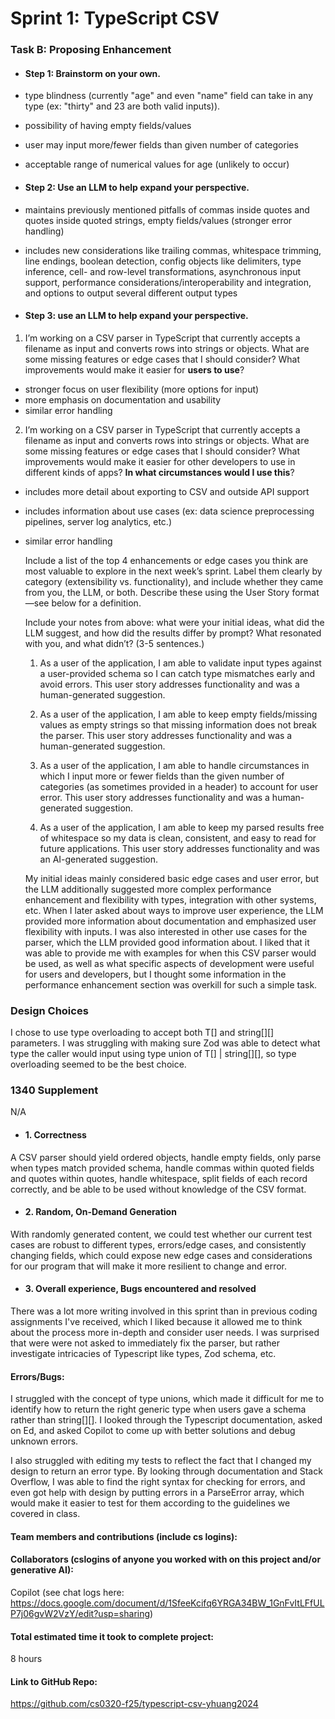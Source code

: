 # Sprint 1: TypeScript CSV

### Task B: Proposing Enhancement

- #### Step 1: Brainstorm on your own.

- type blindness (currently "age" and even "name" field can take in any type (ex: "thirty" and 23 are both valid inputs)).
- possibility of having empty fields/values
- user may input more/fewer fields than given number of categories
- acceptable range of numerical values for age (unlikely to occur)

- #### Step 2: Use an LLM to help expand your perspective.

- maintains previously mentioned pitfalls of commas inside quotes and quotes inside quoted strings, empty fields/values (stronger error handling)
- includes new considerations like trailing commas, whitespace trimming, line endings, boolean detection, config objects like delimiters, type inference, cell- and row-level transformations, asynchronous input support, performance considerations/interoperability and integration, and options to output several different output types

- #### Step 3: use an LLM to help expand your perspective.

1. I’m working on a CSV parser in TypeScript that currently accepts a filename as input and converts rows into strings or objects. What are some missing features or edge cases that I should consider? What improvements would make it easier for **users to use**?

- stronger focus on user flexibility (more options for input)
- more emphasis on documentation and usability
- similar error handling

2. I’m working on a CSV parser in TypeScript that currently accepts a filename as input and converts rows into strings or objects. What are some missing features or edge cases that I should consider? What improvements would make it easier for other developers to use in different kinds of apps? **In what circumstances would I use this**?

- includes more detail about exporting to CSV and outside API support
- includes information about use cases (ex: data science preprocessing pipelines, server log analytics, etc.)
- similar error handling

    Include a list of the top 4 enhancements or edge cases you think are most valuable to explore in the next week’s sprint. Label them clearly by category (extensibility vs. functionality), and include whether they came from you, the LLM, or both. Describe these using the User Story format—see below for a definition. 

    Include your notes from above: what were your initial ideas, what did the LLM suggest, and how did the results differ by prompt? What resonated with you, and what didn’t? (3-5 sentences.) 

    1. As a user of the application, I am able to validate input types against a user-provided schema so I can catch type mismatches early and avoid errors. This user story addresses functionality and was a human-generated suggestion.

    2. As a user of the application, I am able to keep empty fields/missing values as empty strings so that missing information does not break the parser. This user story addresses functionality and was a human-generated suggestion.

    3. As a user of the application, I am able to handle circumstances in which I input more or fewer fields than the given number of categories (as sometimes provided in a header) to account for user error. This user story addresses functionality and was a human-generated suggestion.

    4. As a user of the application, I am able to keep my parsed results free of whitespace so my data is clean, consistent, and easy to read for future applications. This user story addresses functionality and was an AI-generated suggestion.

    My initial ideas mainly considered basic edge cases and user error, but the LLM additionally suggested more complex performance enhancement and flexibility with types, integration with other systems, etc. When I later asked about ways to improve user experience, the LLM provided more information about documentation and emphasized user flexibility with inputs. I was also interested in other use cases for the parser, which the LLM provided good information about. I liked that it was able to provide me with examples for when this CSV parser would be used, as well as what specific aspects of development were useful for users and developers, but I thought some information in the performance enhancement section was overkill for such a simple task.

### Design Choices

I chose to use type overloading to accept both T[] and string[][] parameters. I was struggling with making sure Zod was able to detect what type the caller would input using type union of T[] | string[][], so type overloading seemed to be the best choice. 

### 1340 Supplement

N/A

- #### 1. Correctness

A CSV parser should yield ordered objects, handle empty fields, only parse when types match provided schema, handle commas within quoted fields and quotes within quotes, handle whitespace, split fields of each record correctly, and be able to be used without knowledge of the CSV format.

- #### 2. Random, On-Demand Generation

With randomly generated content, we could test whether our current test cases are robust to different types, errors/edge cases, and consistently changing fields, which could expose new edge cases and considerations for our program that will make it more resilient to change and error.

- #### 3. Overall experience, Bugs encountered and resolved

There was a lot more writing involved in this sprint than in previous coding assignments I've received, which I liked because it allowed me to think about the process more in-depth and consider user needs. I was surprised that were were not asked to immediately fix the parser, but rather investigate intricacies of Typescript like types, Zod schema, etc. 

#### Errors/Bugs:

I struggled with the concept of type unions, which made it difficult for me to identify how to return the right generic type when users gave a schema rather than string[][]. I looked through the Typescript documentation, asked on Ed, and asked Copilot to come up with better solutions and debug unknown errors.

I also struggled with editing my tests to reflect the fact that I changed my design to return an error type. By looking through documentation and Stack Overflow, I was able to find the right syntax for checking for errors, and even got help with design by putting errors in a ParseError array, which would make it easier to test for them according to the guidelines we covered in class.

#### Team members and contributions (include cs logins):

#### Collaborators (cslogins of anyone you worked with on this project and/or generative AI): 
Copilot (see chat logs here: https://docs.google.com/document/d/1SfeeKcifq6YRGA34BW_1GnFvItLFfULP7j06gvW2VzY/edit?usp=sharing)
#### Total estimated time it took to complete project: 
8 hours
#### Link to GitHub Repo: 
https://github.com/cs0320-f25/typescript-csv-yhuang2024
